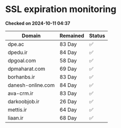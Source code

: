 # SSL expiration monitoring

**Checked on 2024-10-11 04:37**

| Domain | Remained | Status       |
|--------|----------|--------------|
| dpe.ac     | 83 Day   | ✅ |
| dpedu.ir     | 84 Day   | ✅ |
| dpgoal.com     | 58 Day   | ✅ |
| dpmaharat.com     | 69 Day   | ✅ |
| borhanbs.ir     | 83 Day   | ✅ |
| danesh-online.com     | 84 Day   | ✅ |
| ava-crm.ir     | 83 Day   | ✅ |
| darkoobjob.ir     | 26 Day   | ✅ |
| mettis.ir     | 64 Day   | ✅ |
| liaan.ir     | 68 Day   | ✅ |
